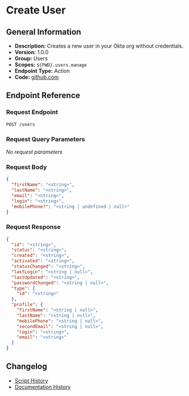 <!-- BEGIN GENERATED CONTENT -->
# Create User

## General Information

- **Description:** Creates a new user in your Okta org without credentials.
- **Version:** 1.0.0
- **Group:** Users
- **Scopes:** `${PWD}.users.manage`
- **Endpoint Type:** Action
- **Code:** [github.com](https://github.com/NangoHQ/integration-templates/tree/main/integrations/okta/actions/create-user.ts)


## Endpoint Reference

### Request Endpoint

`POST /users`

### Request Query Parameters

_No request parameters_

### Request Body

```json
{
  "firstName": "<string>",
  "lastName": "<string>",
  "email": "<string>",
  "login": "<string>",
  "mobilePhone?": "<string | undefined | null>"
}
```

### Request Response

```json
{
  "id": "<string>",
  "status": "<string>",
  "created": "<string>",
  "activated": "<string>",
  "statusChanged": "<string>",
  "lastLogin": "<string | null>",
  "lastUpdated": "<string>",
  "passwordChanged": "<string | null>",
  "type": {
    "id": "<string>"
  },
  "profile": {
    "firstName": "<string | null>",
    "lastName": "<string | null>",
    "mobilePhone": "<string | null>",
    "secondEmail": "<string | null>",
    "login": "<string>",
    "email": "<string>"
  }
}
```

## Changelog

- [Script History](https://github.com/NangoHQ/integration-templates/commits/main/integrations/okta/actions/create-user.ts)
- [Documentation History](https://github.com/NangoHQ/integration-templates/commits/main/integrations/okta/actions/create-user.md)

<!-- END  GENERATED CONTENT -->

